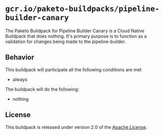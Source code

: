 # `gcr.io/paketo-buildpacks/pipeline-builder-canary`

The Paketo Buildpack for Pipeline Builder Canary is a Cloud Native Buildpack that does nothing. It's primary purpose is to function as a validation for changes being made to the pipeline-builder.

## Behavior

This buildpack will participate all the following conditions are met

* always

The buildpack will do the following:

* nothing

## License

This buildpack is released under version 2.0 of the [Apache License][a].

[a]: http://www.apache.org/licenses/LICENSE-2.0

